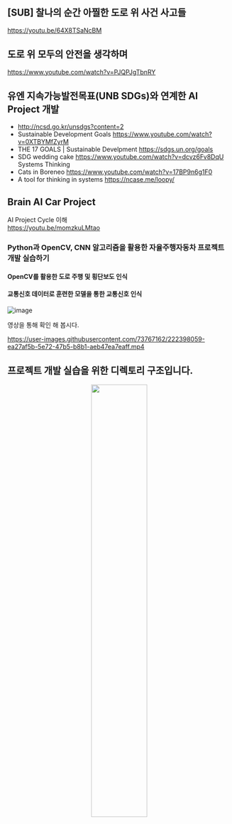 
## [SUB] 찰나의 순간 아찔한 도로 위 사건 사고들
https://youtu.be/64X8TSaNcBM


## 도로 위 모두의 안전을 생각하며
https://www.youtube.com/watch?v=PJQPJgTbnRY

## 유엔 지속가능발전목표(UNB SDGs)와 연계한 AI Project 개발
- http://ncsd.go.kr/unsdgs?content=2
- Sustainable Development Goals https://www.youtube.com/watch?v=0XTBYMfZyrM
- THE 17 GOALS | Sustainable Develpment https://sdgs.un.org/goals
- SDG wedding cake https://www.youtube.com/watch?v=dcvz6Fv8DqU Systems Thinking
- Cats in Boreneo https://www.youtube.com/watch?v=17BP9n6g1F0
- A tool for thinking in systems https://ncase.me/loopy/

## Brain AI Car Project
AI Project Cycle 이해 <br>
https://youtu.be/momzkuLMtao

### Python과 OpenCV, CNN 알고리즘을 활용한 자율주행자동차 프로젝트 개발 실습하기


#### OpenCV를 활용한 도로 주행 및 횡단보도 인식
#### 교통신호 데이터로 훈련한 모델을 통한 교통신호 인식

![image](https://user-images.githubusercontent.com/73767162/226219390-ca3988c7-bb75-4d40-92ef-ddcaf065d562.png)


영상을 통해 확인 해 봅시다.

https://user-images.githubusercontent.com/73767162/222398059-ea27af5b-5e72-47b5-b8b1-aeb47ea7eaff.mp4



## 프로젝트 개발 실습을 위한 디렉토리 구조입니다.

<p align="center">
<img src ="https://user-images.githubusercontent.com/73767162/227108622-7d359a82-2763-4329-91d3-4c6713d98123.png" width ="50%" height = "50%">
</p>
